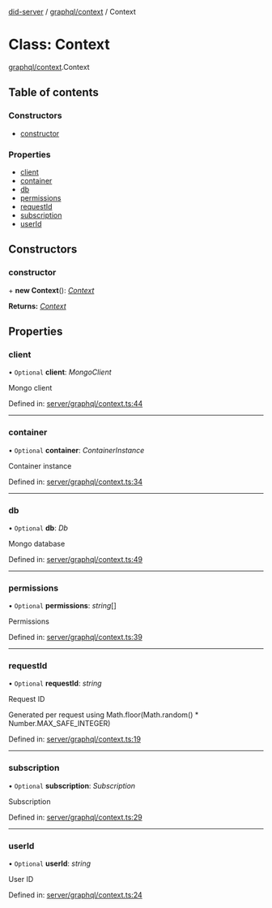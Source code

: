 [did-server](../README.md) / [graphql/context](../modules/graphql_context.md) / Context

# Class: Context

[graphql/context](../modules/graphql_context.md).Context

## Table of contents

### Constructors

- [constructor](graphql_context.context.md#constructor)

### Properties

- [client](graphql_context.context.md#client)
- [container](graphql_context.context.md#container)
- [db](graphql_context.context.md#db)
- [permissions](graphql_context.context.md#permissions)
- [requestId](graphql_context.context.md#requestid)
- [subscription](graphql_context.context.md#subscription)
- [userId](graphql_context.context.md#userid)

## Constructors

### constructor

\+ **new Context**(): [*Context*](graphql_context.context.md)

**Returns:** [*Context*](graphql_context.context.md)

## Properties

### client

• `Optional` **client**: *MongoClient*

Mongo client

Defined in: [server/graphql/context.ts:44](https://github.com/Puzzlepart/did/blob/2ac6d98a/server/graphql/context.ts#L44)

___

### container

• `Optional` **container**: *ContainerInstance*

Container instance

Defined in: [server/graphql/context.ts:34](https://github.com/Puzzlepart/did/blob/2ac6d98a/server/graphql/context.ts#L34)

___

### db

• `Optional` **db**: *Db*

Mongo database

Defined in: [server/graphql/context.ts:49](https://github.com/Puzzlepart/did/blob/2ac6d98a/server/graphql/context.ts#L49)

___

### permissions

• `Optional` **permissions**: *string*[]

Permissions

Defined in: [server/graphql/context.ts:39](https://github.com/Puzzlepart/did/blob/2ac6d98a/server/graphql/context.ts#L39)

___

### requestId

• `Optional` **requestId**: *string*

Request ID

Generated per request using Math.floor(Math.random() * Number.MAX_SAFE_INTEGER)

Defined in: [server/graphql/context.ts:19](https://github.com/Puzzlepart/did/blob/2ac6d98a/server/graphql/context.ts#L19)

___

### subscription

• `Optional` **subscription**: *Subscription*

Subscription

Defined in: [server/graphql/context.ts:29](https://github.com/Puzzlepart/did/blob/2ac6d98a/server/graphql/context.ts#L29)

___

### userId

• `Optional` **userId**: *string*

User ID

Defined in: [server/graphql/context.ts:24](https://github.com/Puzzlepart/did/blob/2ac6d98a/server/graphql/context.ts#L24)
